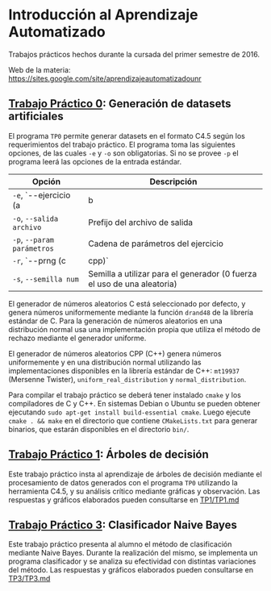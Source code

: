 # Introducción al Aprendizaje Automatizado

Trabajos prácticos hechos durante la cursada del primer semestre de 2016.

Web de la materia: https://sites.google.com/site/aprendizajeautomatizadounr

## [Trabajo Práctico 0]: Generación de datasets artificiales

El programa `TP0` permite generar datasets en el formato C4.5 según los requerimientos del trabajo práctico.
El programa toma las siguientes opciones, de las cuales `-e` y `-o` son obligatorias. Si no se provee
`-p` el programa leerá las opciones de la entrada estándar.

Opción                              | Descripción
------------------------------------|------------------------------------------------------------------------
`-e`, `--ejercicio (a | b | c)`     | Ejercicio a ejecutar
`-o`, `--salida archivo`            | Prefijo del archivo de salida
`-p`, `--param parámetros`          | Cadena de parámetros del ejercicio
`-r`, `--prng (c | cpp)`            | Selecciona el generador de números pseudoaleatorios a utilizar
`-s`, `--semilla num`               | Semilla a utilizar para el generador (0 fuerza el uso de una aleatoria)

El generador de números aleatorios C está seleccionado por defecto, y genera números uniformemente mediante la función
`drand48` de la librería estándar de C. Para la generación de números aleatorios en una distribución normal usa una
implementación propia que utiliza el método de rechazo mediante el generador uniforme.

El generador de números aleatorios CPP (C++) genera números uniformemente y en una distribución normal utilizando las
implementaciones disponibles en la librería estándar de C++: `mt19937` (Mersenne Twister), `uniform_real_distribution` y
`normal_distribution`.

Para compilar el trabajo práctico se deberá tener instalado `cmake` y los compiladores de C y C++. En sistemas Debian
o Ubuntu se pueden obtener ejecutando `sudo apt-get install build-essential cmake`. Luego ejecute `cmake . && make`
en el directorio que contiene `CMakeLists.txt` para generar binarios, que estarán disponibles en el directorio `bin/`.

[Trabajo Práctico 0]: https://web.archive.org/web/20160325223721/https://sites.google.com/site/aprendizajeautomatizadounr/Inicio/practicos/tp0

## [Trabajo Práctico 1]: Árboles de decisión

Este trabajo práctico insta al aprendizaje de árboles de decisión mediante el procesamiento de datos generados con el
programa `TP0` utilizando la herramienta C4.5, y su análisis crítico mediante gráficas y observación. Las respuestas y
gráficos elaborados pueden consultarse en [TP1/TP1.md](https://elopez.github.io/IAA/TP1/)

[Trabajo Práctico 1]: https://web.archive.org/web/20160417192238/https://sites.google.com/site/aprendizajeautomatizadounr/Inicio/practicos/tp1

## [Trabajo Práctico 3]: Clasificador Naive Bayes

Este trabajo práctico presenta al alumno el método de clasificación mediante Naive Bayes. Durante la realización del
mismo, se implementa un programa clasificador y se analiza su efectividad con distintas variaciones del método.
Las respuestas y gráficos elaborados pueden consultarse en [TP3/TP3.md](https://elopez.github.io/IAA/TP3/)

[Trabajo Práctico 3]: https://web.archive.org/web/20160612201921/https://sites.google.com/site/aprendizajeautomatizadounr/Inicio/practicos/tp3
